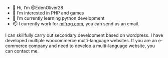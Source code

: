 - 👋 Hi, I’m @EdenOliver28
- 👀 I’m interested in PHP and games
- 🌱 I’m currently learning python development
- 📫 I currently work for <a href="https://www.mifrog.com/">mifrog.com</a>, you can send us an email.

I can skillfully carry out secondary development based on wordpress. I have developed multiple woocommerce multi-language websites. If you are an e-commerce company and need to develop a multi-language website, you can contact me.
<!---
EdenOliver28/EdenOliver28 is a ✨ special ✨ repository because its `README.md` (this file) appears on your GitHub profile.
You can click the Preview link to take a look at your changes.
--->
